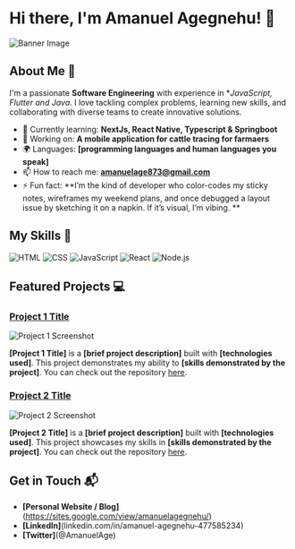 # Hi there, I'm Amanuel Agegnehu! 👋

![Banner Image](github-banner-image)

## About Me 🚀

I'm a passionate **Software Engineering** with experience in **JavaScript, Flutter and Java*. I love tackling complex problems, learning new skills, and collaborating with diverse teams to create innovative solutions.

- 🌱 Currently learning: **NextJs, React Native, Typescript & Springboot**
- 🔭 Working on: **A mobile application for  cattle tracing for farmaers**
- 🌍 Languages: **[programming languages and human languages you speak]**
- 📫 How to reach me: **amanuelage873@gmail.com**
- ⚡ Fun fact: **I’m the kind of developer who color-codes my sticky notes, wireframes my weekend plans, and once debugged a layout issue by sketching it on a napkin. If it’s visual, I’m vibing. **

## My Skills 🧠

![HTML](https://img.shields.io/badge/-HTML-E34F26?style=flat-square&logo=html5&logoColor=white)
![CSS](https://img.shields.io/badge/-CSS-1572B6?style=flat-square&logo=css3&logoColor=white)
![JavaScript](https://img.shields.io/badge/-JavaScript-F7DF1E?style=flat-square&logo=javascript&logoColor=black)
![React](https://img.shields.io/badge/-React-61DAFB?style=flat-square&logo=react&logoColor=black)
![Node.js](https://img.shields.io/badge/-Node.js-339933?style=flat-square&logo=node.js&logoColor=white)


## Featured Projects 💻

### [Project 1 Title](project_1_link)

![Project 1 Screenshot](project_1_screenshot_url)

**[Project 1 Title]** is a **[brief project description]** built with **[technologies used]**. This project demonstrates my ability to **[skills demonstrated by the project]**. You can check out the repository [here](project_1_repository_link).

### [Project 2 Title](project_2_link)

![Project 2 Screenshot](project_2_screenshot_url)

**[Project 2 Title]** is a **[brief project description]** built with **[technologies used]**. This project showcases my skills in **[skills demonstrated by the project]**. You can check out the repository [here](project_2_repository_link).

## Get in Touch 📬

- **[Personal Website / Blog]**(https://sites.google.com/view/amanuelagegnehu/)
- **[LinkedIn]**(linkedin.com/in/amanuel-agegnehu-477585234)
- **[Twitter]**(@AmanuelAge)



